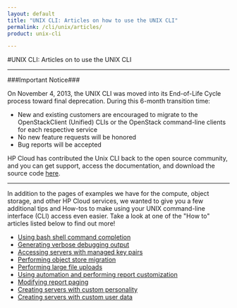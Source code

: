 ```yaml
---
layout: default
title: "UNIX CLI: Articles on how to use the UNIX CLI"
permalink: /cli/unix/articles/
product: unix-cli

---
```

#UNIX CLI: Articles on to use the UNIX CLI
___________________

###Important Notice###

On November 4, 2013, the UNIX CLI was moved into its End-of-Life Cycle process toward final deprecation. During this 6-month transition time:

* New and existing customers are encouraged to migrate to the OpenStackClient (Unified) CLIs or the OpenStack command-line clients for each respective service
* No new feature requests will be honored
* Bug reports will be accepted

HP Cloud has contributed the Unix CLI back to the open source community, and you can get support, access the documentation, and download the source code [here](https://github.com/hpcloud/unix_cli).

_________________________________________

In addition to the pages of examples we have for the compute, object storage, and other HP Cloud services, we wanted to give you a few additional tips and How-tos to make using your UNIX command-line interface (CLI) access even easier. Take a look at one of the "How to" articles listed below to find out more!

* [Using bash shell command completion](/cli/unix/articles/complete)<br>
* [Generating verbose debugging output](/cli/unix/articles/debugging)<br>
* [Accessing servers with managed key pairs](/cli/unix/articles/managedkeypairs)<br>
* [Performing object store migration](/cli/unix/articles/migration)<br>
* [Performing large file uploads](/cli/unix/articles/large)<br>
* [Using automation and performing report customization](/cli/unix/articles/reports)<br>
* [Modifying report paging](/cli/unix/articles/paging)
* [Creating servers with custom personality](/cli/unix/articles/personality)<br>
* [Creating servers with custom user data](/cli/unix/articles/userdata)<br>
